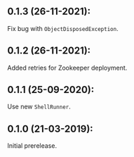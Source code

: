 ## 0.1.3 (26-11-2021):

Fix bug with `ObjectDisposedException`.

## 0.1.2 (26-11-2021):

Added retries for Zookeeper deployment.

## 0.1.1 (25-09-2020):

Use new `ShellRunner`.

## 0.1.0 (21-03-2019): 

Initial prerelease.